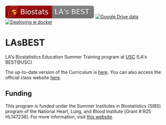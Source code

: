 [![USC's LA's BEST program](https://raw.githubusercontent.com/USCbiostats/badges/master/tommy-lasbest-badge.svg)](https://preventivemedicine.usc.edu/education/summer-programs/lasbest/)
[![Google Drive data](https://github.com/USCbiostats/LAsBEST/actions/workflows/google-drive.yml/badge.svg)](https://github.com/USCbiostats/LAsBEST/actions/workflows/google-drive.yml)
[![Deploying w docker](https://github.com/USCbiostats/LAsBEST/actions/workflows/website2.yml/badge.svg)](https://github.com/USCbiostats/LAsBEST/actions/workflows/website2.yml)

# LAsBEST

LA's Biostatistics Education Summer Training program at
[USC](https://preventivemedicine.usc.edu/education/summer-programs/lasbest/) (LA's BEST@USC)

The up-to-date version of the Curriculum is [here](curriculum.csv). You can also
access the official class website [here](https://USCBiostats.github.io/LAsBEST).

## Funding

This program is funded under the Summer Institutes in Biostatistics (SIBS) program of the National Heart, Lung, and Blood Institute [Grant #:R25 HL147236].
For more information, visit [this website](https://www.nhlbi.nih.gov/grants-and-training/summer-institute-biostatistics).

